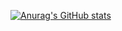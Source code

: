 [![Anurag's GitHub stats](https://github-readme-stats.vercel.app/api?username=wilsonyiyi&count_private=true&bg_color=30,e96443,904e95&title_color=fff&text_color=fff)](https://github.com/anuraghazra/github-readme-stats)
